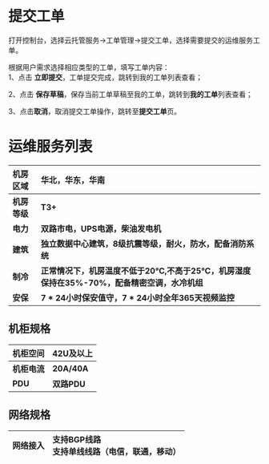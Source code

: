 # 提交工单

打开控制台，选择云托管服务->工单管理->提交工单，选择需要提交的运维服务工单。</br>

根据用户需求选择相应类型的工单，填写工单内容：</br>
1、点击 **立即提交**，工单提交完成，跳转到我的工单列表查看；</br>

2、点击 **保存草稿**，保存当前工单草稿至我的工单，跳转到**我的工单**列表查看；</br>

3、点击**取消**，取消提交工单操作，跳转至**提交工单**页。</br>

# 运维服务列表


|机房区域|华北，华东，华南|
|:-|:-|
|**机房等级**|**T3+**|
|**电力**|**双路市电，UPS电源，柴油发电机**|
|**建筑**|**独立数据中心建筑，8级抗震等级，耐火，防水，配备消防系统**|
|**制冷**|**正常情况下，机房温度不低于20℃,不高于25℃，机房湿度保持在35%-70%，配备精密空调，水冷机组**|
|**安保**|**7 * 24小时保安值守，7 * 24小时全年365天视频监控**|

## 机柜规格

|机柜空间|42U及以上|
|:-|:-|
|**机柜电流**|**20A/40A**|
|**PDU**|**双路PDU**|

## 网络规格

|网络接入|支持BGP线路</br>支持单线线路（电信，联通，移动）|
|:-|:-|
